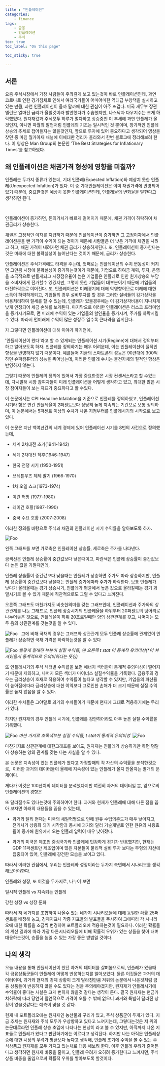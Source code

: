```yaml
---
title : "인플레이션"
categories:
    - finance
tags:
    - 금융
    - 인플레이션
    - 주식
toc: true
toc_label: "On this page"

toc_sticky: true
    
---
```

## 서론
요즘 주식시장에서 가장 사람들이 주의깊게 보고 있는것이 바로 인플레이션인데, 과연 코로나로 인한 경기침체로 인해서 여러국가들이 어마어마한 역대급 부양책을 실시하고있는 만큼, 과연 인플레이션이 올까 말까에 대한 관심이 아주 뜨겁다. 미국 재무부 장관 옐런은 얼마전 금리가 올릴것이라 발언했다가 수습했지만, 나스닥과 다우지수는 크게 하락했었다. 원자재값과 주식모두 하루가 멀다하고 상승중인 이 추세에 과연 인플레가 올것인지, 아니면 파월의 발언처럼 인플레의 기조는 일시적인 것 뿐이며, 장기적인 인플레 상승의 추세로 접어들지는 않을것인지, 앞으로 투자에 있어 중요하다고 생각되어 영상을 찾던 중 마침 월가아재 채널에 이에대한 정리가 올라와서 한번 블로그에 정리해보려 한다. 이 영상은 Man Group의 논문인 'The Best Strategies for Inflationary Times'를 참고하였다.

## ​왜 인플레이션은 채권가격 형성에 영향을 미칠까?
인플레는 두가지 종류가 있는데, 기대 인플레(Expected Inflation)와 예상치 못한 인플레(Unexpected Infaltion)가 있다. 이 중 기대인플레이션은 이미 채권가격에 반영되어 있기 때문에, 중요한것은 예상치 못한 인플레이션인데, 인플레율의 변화율을 말한다고 생각하면 된다.

​

인플레이션이 증가하면, 돈의가치가 빠르게 떨어지기 때문에, 채권 가격이 하락하여 채권금리가 상승한다.

채권은 고정적인 이자를 지급하기 때문에 인플레이션이 증가하면 그 고정이자에서 인플레이션분을 뺀 가격이 수익이 되는 것이기 때문에 사람들은 더 낮은 가격에 채권을 사려고 하고, 채권 가격이 내려가면 채권 금리가 상승하게된다. 또, 인플레이션이 증가한다는것은 미래에 대한 불확실성이 늘어난다는 것이기 때문에, 금리가 상승한다.

인플레이션은 주식가격에도 타격을 주는데, 첫째로는 인플레이션의 수치 변동성이 커지면 그만큼 시장에 불확실성이 증가하는것이기 때문에, 기업으로 하여금 계획, 투자, 운영을 소극적으로 만들게되고 시장점유율이 높은 기업들은 인플레로 인한 원가상승의 부담을 소비자에게 전가할수 있겠지만, 그렇지 못한 기업들이 대부분이기 때문에 기업들의 마진하락으로 이어진다. 또, 인플레이션은 미래경기에 대해 악영향이므로 미래에 대한 소득이 하락하게되고, 기업들의 경우 설비투자를 할 경우 그러한 설비들의 감가상각을 비용처리하여 절세를 할 수 있는데, 인플레가 있을경우에는 이 감가상각비용이 지나치게 낮게 인정되어 세금 손해를 보게된다. 마지막으로 이러한 인플레이션은 리스크 프리미엄을 증가시키므로, 먼 미래에 수익이 있는 기업들의 할인율을 증가시켜, 주가를 하락시킬 수 있다. 따라서 먼미래에 수익이 많은 성장주 일수록 큰타격을 입게된다.

자 그렇다면 인플레이션에 대해 이야기 하기전에,

'인플레이션이 왔다'라고 할 수 있게되는 인플레이션 시기(Regime)에 대해서 정의부터 하고 알아보도록 하자.
인플레를 정의하기는 매우 어려운데, 이는 인플레이션이 질적인 향상을 반영하지 않기 때문이다.
예를들어 지금의 스마트폰의 성능은 90년대에 300억하던 슈퍼컴퓨터의 성능을 뛰어넘는데, 이러한 인플레 수치는 물건자체의 질적인 향상은 반영하지 않는다.

그렇기 때문에 인플레의 정의에 있어서 가장 중요한것은 시장 컨센서스라고 할 수있는데, 다시말해 시장 참여자들이 미래 인플레이션을 어떻게 생각하고 있고, 최대한 많은 시장 참여자들이 보는 지표가 중요하다고 할 수있다.

이 논문에서는 CPI Headline Infalation을 기준으로 인플레를 정의하였고, 인플레이션 시기라 함은 연간 인플레율이 2퍼센트보다 상당히 높게 지속되는 기간으로 보통 정의하며, 이 논문에서는 5퍼센트 이상의 수치가 나온 지점부터를 인플레시기의 시작으로 보고있다. 

이 논문은 지난 백여년간의 세계 경제에 있어 인플레이션 시기를 8번의 사건으로 정의했는데,

- 세계 2차대전 초기(1941-1942)

- 세계 2차대전 직후(1946-1947)

- 한국 전쟁 시기 (1950-1951)

- 브레튼우즈 체제 말기 (1966-1970)

- 1차 오일 쇼크(1973-1974)

- 이란 혁명 (1977-1980)

- 레이건 호황(1987-1990)

- 중국 수요 호황 (2007-2008)

이러한 정의를 바탕으로 주식과 채권의 인플레이션 시기 수익률을 알아보도록 하자.

![Foo](/assets/images/knowledge/finance/인플레이션/인플레-주가.png)

왼쪽 그래프를 보면 가로축은 인플레이션 상승률, 세로축은 주가를 나타낸다.

금색선은 인플레 상승률이 중간값보다 낮은때이고, 파란색은 인플레 상승률이 중간값보다 높은 값을 가질때인데,

인플레 상슬률이 중간값보다 낮을때는 인플레가 상승하면 주가도 따라 상승하지만, 인플레 상승률이 중간값보다 낮을때는 인플레 증가에따라 주가가 하락한다. 보통 인플레가 낮다가 올라올때는 경기 상승시기, 인플레가 평균에서 높은 값으로 올라갈때는 경기 과열시기로 볼 수 있기 때문에 직관적으로도 그럴 수 있다고 느껴진다.

오른쪽 그래프도 마찬가지도 비슷한의미를 갖는 그래프인데, 인플레이션과 주가와의 상관관계를 나눈 그래프로, 인플레 상승시기의 인플레율을 하위부터 20퍼센트의 덩어리로 나누어놓은 것으로, 인플레율이 하위 20프로일때만 양의 상관관계를 갖고, 나머지는 모두 음의 상관관계를 갖는것을 알 수 있다.

​![Foo](/assets/images/knowledge/finance/인플레이션/음의상관관계.png)
​
​ 그에 비해 국채의 경우는 그래프와 상관관계 모두 인플레 상승률에 관계없이 인플레가 상승하면 국채 가격은 하락하는것을 알 수 있다

​![Foo](/assets/images/knowledge/finance/인플레이션/실질수익률.png)
*​빨갛게 칠해진 부분이 실질 수익률, 맨 오른쪽 t stat 이 통계적 유의미성(\*이 쳐져있을시 통계적으로 유의미하다는 뜻임)*

또 인플레시기의 주식 섹터별 수익률을 보면 에너지 섹터만이 통계적 유의미성이 떨어지기 때문에 제외하고, 나머지 모든 섹터가 마이너스 실질수익률을 기록했다. 금융주의 경우는 금리상승이 호재로 작용하여 수익률이 높다고 생각할 수 있지만, 기업들의 파산율이 높아짐에따라 금리상승에 대한 이익보다 그로인한 손해가 더 크기 때문에 실질 수익률은 높지 않음을 알 수 있다.

이러한 수치들은 그야말로 과거의 수치들이기 때문에 현재에 그대로 적용하기에는 무리가 있다.

하지만 원자재의 경우 인플레 시기에, 인플레를 감안하더라도 아주 높은 실질 수익률을 기록했다.

​![Foo](/assets/images/knowledge/finance/인플레이션/인플레_실질.png)
*​마찬 가지로 초록색부분 실질 수익률, t stat이 통계적 유의미성*
​
​​![Foo](/assets/images/knowledge/finance/인플레이션/인플레_상관관계.png)

​마찬가지로 상관관계에 대한그래프를 보아도, 원자재는 인플레가 상승하기만 하면 
덩달아 상승하는 양의 관계를 갖는 다는 사실을 알 수 있다.

​본 논문은 지속성이 있는 인플레가 왔다고 가정할때의 각 자산의 수익률을 분석한것으로, 
​
이러한 과거의 데이터들이 올해에 지속성이 있는 인플레가 올지 안올지는 별개의 문제이다.

게다가 이것은 100년치의 데이터를 분석했다지만 여전히 과거의 데이터일 뿐, 앞으로의 인플레이션의 경향은

또 달라질수도 있다는것에 주의하여야 한다. 과거와 현재가 인플레에 대해 다른 점을 꼽아 보자면 아래의 내용들을 꼽을 수 있는데,


- 과거와 달리 현재는 미국의 셰일혁명으로 인해 원유 수입의존도가 매우 낮아지고, 전기차가 상용화 되기 시작함과 동시에 과거와 달리 기술개발로 인한 원유의 사용효율이 증가해 원유에서 오는 인플레 압력이 매우 낮아졌다.


- 과거의 미국은 제조업 중심국가라 인플레에 민감하게 경기가 반응했지만, 현재는 GDP 11퍼센트만 제조업이며
많은 자본들이 물리적 설비 투자 보다는 무형의 자산에 집중되어 있어, 인플레에 강건한 모습을 보이고 있다. 

따라서 이러한 관점에서, 우리는 인플레와 성장이라는 두가지 측면에서 시나리오를 생각해보아야한다.

인플레와 성장, 또 이것을 두가지로, 나누어 보면

일시적 인플레 vs 지속되는 인플레

강한 성장 vs 성장 둔화

따라서 저 네가지를 조합하여 나올수 있는 네가지 시나리오들에 대해 동일한 확률 25퍼센트를 배정해 놓고, 경제지표나 각종 지표들의 발표들을 주시하여 그에따라 각 시나리오에 대한 확률을 조금씩 변경하여 포트폴리오에 적용하는것이 필요하다. 이러한 확률들의 계산 결과에 따라 가장 다른시나리오들에 비해 확률적 우위가 있는 상품을 찾아 내며 대응하는것이, 승률을 높일 수 있는 가장 좋은 방법일 것이다.

##  나의 생각
오늘 내용을 통해 인플레이션이 왔던 과거의 데이터를 살펴봄으로써, 인플레가 왔을때 각 금융상품군들이 인플레에 어떻게 반응하는지를 알아보았다. 물론 이것들은 과거의 데이터이며, 과거와 현재의 경제 상황이 크게 달라진만큼 저위의 논문에서 나온것처럼 금융 상품들이 반응하지 않을 수도 있다는 점을 주의해야겠지만, 원자재가 인플레시기에 수익률이 좋다는 사실은 크게 변하지 않을것 같다는 생각이 든다. 결국 원자재는 현금가치하락에 따라 당연히 필연적으로 가격이 오를 수 밖에 없으니 과거와 특별히 달라진 상황이 없을것같다는 예측이 맞을 것 같다. 

현재 내 포트폴리오에는 원자재인 농산물과 구리가 있고, 주식 상품군이 두개가 있다. 지금 추세는 원자재와 주식 모두가 우상향하고 있다고 느껴지는데, 그렇다는것은 저 위의 논문대로라면 인플레 상승 초입에 나타나는 현상이 라고 볼 수 있지만, 아직까지 나온 지표들로 인플레가 왔다고 판단하기에는 이르다고 생각된다. 하지만 나는 아직은 인플레상승에 대한 시장의 우려가 평균보다 높다고 생각해, 인플레 초기에 수익을 볼 수 있는 주식상품고 원자재를 모두 가지고 있는채로 대응 해보려 한다. 이후 인플레 우려가 줄어든다고 생각하면 원자재 비중을 줄이고, 인플레 우려가 오히려 증가한다고 느껴지면, 주식상품 비중을 줄임으로써 확률적 우위를 쌓아보도록 할것이다.
